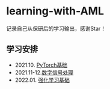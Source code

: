 # learning-with-AML
记录自己从保研后的学习输出，感谢Star！
## 学习安排
- 2021.10. [PyTorch基础](https://github.com/Amihua/learning-with-AML/tree/main/2021.10%20PyTorch)
- 2021.11-12.[数字信号处理](https://github.com/Amihua/learning-with-AML/tree/main/DIP)
- 2022.01. [强化学习基础](https://github.com/Amihua/learning-with-AML/tree/main/RL)
